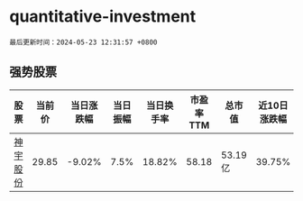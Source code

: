 # quantitative-investment

`最后更新时间：2024-05-23 12:31:57 +0800`

## 强势股票

|股票|当前价|当日涨跌幅|当日振幅|当日换手率|市盈率TTM|总市值|近10日涨跌幅|
|----|----|----|----|----|----|----|----|
|[神宇股份](https://xueqiu.com/S/SZ300563)|29.85|-9.02%|7.5%|18.82%|58.18|53.19亿|39.75%|
